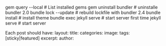 gem query --local # List installed gems
gem uninstall bundler # uninstalle bundler 2.0
bundle lock --update # rebuild lockfile with bundler 2.4
bundle install  # install theme
bundle exec jekyll serve  # start server first time
jekyll serve   # start server


Each post should have:
layout:
title:
categories:
image:
tags: [sticky|featured]
excerpt:
author:
